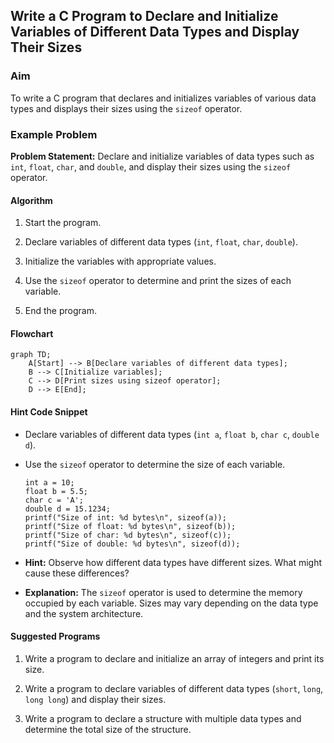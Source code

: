 ## Write a C Program to Declare and Initialize Variables of Different Data Types and Display Their Sizes

### Aim

To write a C program that declares and initializes variables of various data types and displays their sizes using the `sizeof` operator.

### Example Problem

**Problem Statement:** Declare and initialize variables of data types such as `int`, `float`, `char`, and `double`, and display their sizes using the `sizeof` operator.

#### Algorithm

1.  Start the program.
    
2.  Declare variables of different data types (`int`, `float`, `char`, `double`).
    
3.  Initialize the variables with appropriate values.
    
4.  Use the `sizeof` operator to determine and print the sizes of each variable.
    
5.  End the program.
    

#### Flowchart

```mermaid
graph TD;
    A[Start] --> B[Declare variables of different data types];
    B --> C[Initialize variables];
    C --> D[Print sizes using sizeof operator];
    D --> E[End];
```

#### Hint Code Snippet

-   Declare variables of different data types (`int a`, `float b`, `char c`, `double d`).
    
-   Use the `sizeof` operator to determine the size of each variable.
    
    ```
    int a = 10;
    float b = 5.5;
    char c = 'A';
    double d = 15.1234;
    printf("Size of int: %d bytes\n", sizeof(a));
    printf("Size of float: %d bytes\n", sizeof(b));
    printf("Size of char: %d bytes\n", sizeof(c));
    printf("Size of double: %d bytes\n", sizeof(d));
    ```
    
-   **Hint:** Observe how different data types have different sizes. What might cause these differences?
    
-   **Explanation:** The `sizeof` operator is used to determine the memory occupied by each variable. Sizes may vary depending on the data type and the system architecture.
    

#### Suggested Programs

1.  Write a program to declare and initialize an array of integers and print its size.
    
2.  Write a program to declare variables of different data types (`short`, `long`, `long long`) and display their sizes.
    
3.  Write a program to declare a structure with multiple data types and determine the total size of the structure.
<!--stackedit_data:
eyJoaXN0b3J5IjpbLTIxMTc2MDAzMzVdfQ==
-->